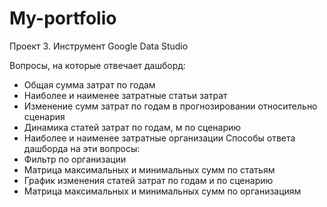 # My-portfolio
Проект 3.
Инструмент Google Data Studio

Вопросы, на которые отвечает дашборд:
- Общая сумма затрат по годам
- Наиболее и наименее затратные статьи затрат
- Изменение сумм затрат по годам в прогнозировании относительно сценария
- Динамика статей затрат по годам, м по сценарию
- Наиболее и наименее затратные организации 
Способы ответа дашборда на эти вопросы: 
- Фильтр по организации
- Матрица максимальных и минимальных сумм по статьям
- График изменения статей затрат по годам и по сценарию
- Матрица максимальных и минимальных сумм по организациям
